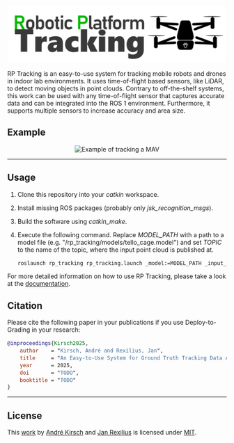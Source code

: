 <p align="center">
	<img alt="RP Tracking logo" src="docs/img/logo.png" width="800">
</p>

RP Tracking is an easy-to-use system for tracking mobile robots and drones in indoor lab environments. It uses time-of-flight based sensors, like LiDAR, to detect moving objects in point clouds. Contrary to off-the-shelf systems, this work can be used with any time-of-flight sensor that captures accurate data and can be integrated into the ROS 1 environment. Furthermore, it supports multiple sensors to increase accuracy and area size.



## Example

<p align="center">
	<img alt="Example of tracking a MAV" src="docs/img/example_tracking.gif" width="800">
</p>

---

## Usage

1. Clone this repository into your *catkin* workspace.

2. Install missing ROS packages (probably only *jsk_recognition_msgs*).

3. Build the software using *catkin_make*.

4. Execute the following command. Replace *MODEL_PATH* with a path to a model file (e.g. "/rp_tracking/models/tello_cage.model") and set *TOPIC* to the name of the topic, where the input point cloud is published at.

   ```bash
   roslaunch rp_tracking rp_tracking.launch _model:=MODEL_PATH _input_cloud:=/TOPIC
   ```

For more detailed information on how to use RP Tracking, please take a look at the [documentation](docs/readme.md).

## Citation

Please cite the following paper in your publications if you use Deploy-to-Grading in your research:

```bibtex
@inproceedings{Kirsch2025,
    author    = "Kirsch, André and Rexilius, Jan",
    title     = "An Easy-to-Use System for Ground Truth Tracking Data Acquisition of Robotic Platforms using Time-of-Flight Sensors in Lab Environments",
    year      = 2025,
    doi       = "TODO",
    booktitle = "TODO"
}
```

---

## License

This [work](https://github.com/IoT-Lab-Minden/rp_tracking) by [André Kirsch](https://github.com/AKirsch1) and [Jan Rexilius](https://github.com/jrx-hsbi) is licensed under [MIT](LICENSE.md).
